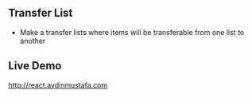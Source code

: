 ##  Transfer List 

* Make a transfer lists where items will be transferable from one list to another

## Live Demo
http://react.aydinmustafa.com
